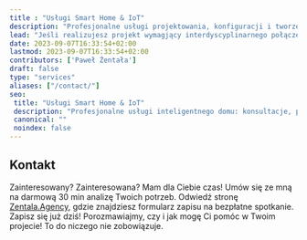 ```yaml
---
title : "Usługi Smart Home & IoT"
description: "Profesjonalne usługi projektowania, konfiguracji i tworzenia inteligentnych systemów domowych oraz rozwiązań IoT na zamówienie."
lead: "Jeśli realizujesz projekt wymagjący interdyscyplinarnego połączenia automatyki budynkowej, programowania i projektowania intuicyjnych interfejsów użytkownika, mogę być właściwą osobą aby pomóc Ci go zrealizować! Oto kilka pomysłow, jak mogę Cię wesprzeć:"
date: 2023-09-07T16:33:54+02:00
lastmod: 2023-09-07T16:33:54+02:00
contributors: ['Paweł Żentała']
draft: false
type: "services"
aliases: ["/contact/"]
seo:
 title: "Usługi Smart Home & IoT"
 description: "Profesjonalne usługi inteligentnego domu: konsultacje, projektowanie, konfiguracja i rozwiązania na zamówienie."
 canonical: ""
 noindex: false
---
```


## Kontakt

Zainteresowany? Zainteresowana? Mam dla Ciebie czas! Umów się ze mną na darmową 30 min analizę Twoich potrzeb. Odwiedź stronę [Zentala.Agency](https://zentala.agency/contact/), gdzie znajdziesz formularz zapisu na bezpłatne spotkanie. Zapisz się już dziś! Porozmawiajmy, czy i jak mogę Ci pomóc w Twoim projecie! To do niczego nie zobowiązuje.


